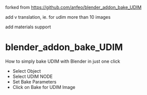 forked from https://github.com/anfeo/blender_addon_bake_UDIM

add v translation, ie. for udim more than 10 images

add materials support

# blender_addon_bake_UDIM
How to simply bake UDIM with Blender in just one click

- Select Object
- Select UDIM NODE
- Set Bake Parameters
- Click on Bake for UDIM Image

